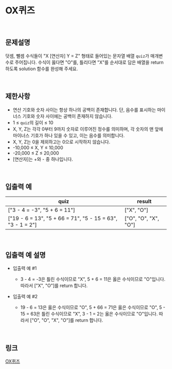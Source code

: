 # OX퀴즈

<br>

## 문제설명
덧셈, 뺄셈 수식들이 "X [연산자] Y = Z" 형태로 들어있는 문자열 배열 `quiz`가 매개변수로 주어집니다. 수식이 옳다면 "O"를, 틀리다면 "X"를 순서대로 담은 배열을 return 하도록 solution 함수를 완성해 주세요.

<br>

## 제한사항
- 연산 기호와 숫자 사이는 항상 하나의 공백이 존재합니다. 단, 음수를 표시하는 마이너스 기호와 숫자 사이에는 공백이 존재하지 않습니다.
- 1 ≤ `quiz`의 길이 ≤ 10
- X, Y, Z는 각각 0부터 9까지 숫자로 이루어진 정수를 의미하며, 각 숫자의 맨 앞에 마이너스 기호가 하나 있을 수 있고, 이는 음수를 의미합니다.
- X, Y, Z는 0을 제외하고는 0으로 시작하지 않습니다.
- -10,000 ≤ X, Y ≤ 10,000
- -20,000 ≤ Z ≤ 20,000
- [연산자]는 +와 - 중 하나입니다.

<br>

## 입출력 예
| quiz | result |
|---|---|
| ["3 - 4 = -3", "5 + 6 = 11"] | ["X", "O"] |
| ["19 - 6 = 13", "5 + 66 = 71", "5 - 15 = 63", "3 - 1 = 2"] | ["O", "O", "X", "O"] |

<br>

## 입출력 예 설명
- 입출력 예 #1
    - 3 - 4 = -3은 틀린 수식이므로 "X", 5 + 6 = 11은 옳은 수식이므로 "O"입니다. 따라서 ["X", "O"]를 return 합니다.

- 입출력 예 #2
    - 19 - 6 = 13은 옳은 수식이므로 "O", 5 + 66 = 71은 옳은 수식이므로 "O", 5 - 15 = 63은 틀린 수식이므로 "X", 3 - 1 = 2는 옳은 수식이므로 "O"입니다. 따라서 ["O", "O", "X", "O"]를 return 합니다.

<br>

## 링크
[OX퀴즈](https://school.programmers.co.kr/learn/courses/30/lessons/120907)
